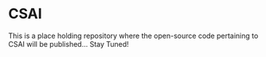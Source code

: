 # CSAI

This is a place holding repository where the open-source code pertaining to CSAI will be published... Stay Tuned!

